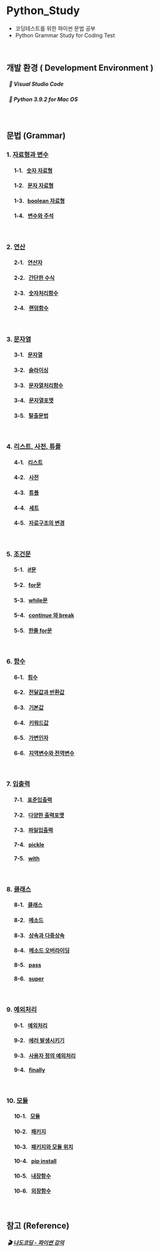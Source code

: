 # Python_Study
* 코딩테스트를 위한 파이썬 문법 공부
* Python Grammar Study for Coding Test
<br>

## 개발 환경 ( Development Environment )
##### &nbsp; :wrench: Visual Studio Code
##### &nbsp; :wrench: Python 3.9.2 for Mac OS

<br>

## 문법 (Grammar)

### 1. [자료형과 변수](./1)
#### &nbsp; &nbsp; &nbsp; 1-1. &nbsp; [숫자 자료형](1/practice1.py)
#### &nbsp; &nbsp; &nbsp; 1-2. &nbsp; [문자 자료형](1/practice2.py)
#### &nbsp; &nbsp; &nbsp; 1-3. &nbsp; [boolean 자료형](1/practice3.py)
#### &nbsp; &nbsp; &nbsp; 1-4. &nbsp; [변수와 주석](1/practice4.py)

<br>

### 2. [연산](./2)
#### &nbsp; &nbsp; &nbsp; 2-1. &nbsp; [연산자](2/practice1.py)
#### &nbsp; &nbsp; &nbsp; 2-2. &nbsp; [간단한 수식](2/practice2.py)
#### &nbsp; &nbsp; &nbsp; 2-3. &nbsp; [숫자처리함수](2/practice3.py)
#### &nbsp; &nbsp; &nbsp; 2-4. &nbsp; [랜덤함수](2/practice4.py)

<br>

### 3. [문자열](./3)
#### &nbsp; &nbsp; &nbsp; 3-1. &nbsp; [문자열](3/practice1.py)
#### &nbsp; &nbsp; &nbsp; 3-2. &nbsp; [슬라이싱](3/practice2.py)
#### &nbsp; &nbsp; &nbsp; 3-3. &nbsp; [문자열처리함수](3/practice3.py)
#### &nbsp; &nbsp; &nbsp; 3-4. &nbsp; [문자열포맷](3/practice4.py)
#### &nbsp; &nbsp; &nbsp; 3-5. &nbsp; [탈출문법](3/practice5.py)

<br>

### 4. [리스트, 사전, 튜플](./4)
#### &nbsp; &nbsp; &nbsp; 4-1. &nbsp; [리스트](4/practice1.py)
#### &nbsp; &nbsp; &nbsp; 4-2. &nbsp; [사전](4/practice2.py)
#### &nbsp; &nbsp; &nbsp; 4-3. &nbsp; [튜플](4/practice3.py)
#### &nbsp; &nbsp; &nbsp; 4-4. &nbsp; [세트](4/practice4.py)
#### &nbsp; &nbsp; &nbsp; 4-5. &nbsp; [자료구조의 변경](4/practice5.py)

<br>

### 5. [조건문](./5)
#### &nbsp; &nbsp; &nbsp; 5-1. &nbsp; [if문](5/practice1.py)
#### &nbsp; &nbsp; &nbsp; 5-2. &nbsp; [for문](5/practice2.py)
#### &nbsp; &nbsp; &nbsp; 5-3. &nbsp; [while문](5/practice3.py)
#### &nbsp; &nbsp; &nbsp; 5-4. &nbsp; [continue 와 break](5/practice4.py)
#### &nbsp; &nbsp; &nbsp; 5-5. &nbsp; [한줄 for문](5/practice5.py)


<br>

### 6. [함수](./6)
#### &nbsp; &nbsp; &nbsp; 6-1. &nbsp; [힘수](6/practice1.py)
#### &nbsp; &nbsp; &nbsp; 6-2. &nbsp; [전달값과 반환값](6/practice2.py)
#### &nbsp; &nbsp; &nbsp; 6-3. &nbsp; [기본값](6/practice3.py)
#### &nbsp; &nbsp; &nbsp; 6-4. &nbsp; [키워드값](6/practice4.py)
#### &nbsp; &nbsp; &nbsp; 6-5. &nbsp; [가변인자](6/practice5.py)
#### &nbsp; &nbsp; &nbsp; 6-6. &nbsp; [지역변수와 전역변수](6/practice6.py)

<br>

### 7. [입출력](./7)
#### &nbsp; &nbsp; &nbsp; 7-1. &nbsp; [표준입출력](7/practice1.py)
#### &nbsp; &nbsp; &nbsp; 7-2. &nbsp; [다양한 출력포맷](7/practice2.py)
#### &nbsp; &nbsp; &nbsp; 7-3. &nbsp; [파일입출력](7/practice3.py)
#### &nbsp; &nbsp; &nbsp; 7-4. &nbsp; [pickle](7/practice4.py)
#### &nbsp; &nbsp; &nbsp; 7-5. &nbsp; [with](7/practice5.py)

<br>

### 8. [클래스](./8)
#### &nbsp; &nbsp; &nbsp; 8-1. &nbsp; [클래스](8/practice1.py)
#### &nbsp; &nbsp; &nbsp; 8-2. &nbsp; [메소드](8/practice2.py)
#### &nbsp; &nbsp; &nbsp; 8-3. &nbsp; [상속과 다중상속](8/practice3.py)
#### &nbsp; &nbsp; &nbsp; 8-4. &nbsp; [메소드 오버라이딩](8/practice4.py)
#### &nbsp; &nbsp; &nbsp; 8-5. &nbsp; [pass](8/practice5.py)
#### &nbsp; &nbsp; &nbsp; 8-6. &nbsp; [super](8/practice6.py)

<br>

### 9. [예외처리](./9)
#### &nbsp; &nbsp; &nbsp; 9-1. &nbsp; [예외처리](9/practice1.py)
#### &nbsp; &nbsp; &nbsp; 9-2. &nbsp; [에러 발생시키기](9/practice2.py)
#### &nbsp; &nbsp; &nbsp; 9-3. &nbsp; [사용자 정의 예외처리](9/practice3.py)
#### &nbsp; &nbsp; &nbsp; 9-4. &nbsp; [finally](9/practice4.py)

<br>

### 10. [모듈](./10)
#### &nbsp; &nbsp; &nbsp; 10-1. &nbsp; [모듈](10/practice1.py)
#### &nbsp; &nbsp; &nbsp; 10-2. &nbsp; [패키지](10/practice2.py)
#### &nbsp; &nbsp; &nbsp; 10-3. &nbsp; [패키지와 모듈 위치](10/practice3.py)
#### &nbsp; &nbsp; &nbsp; 10-4. &nbsp; [pip install](10/practice4.py)
#### &nbsp; &nbsp; &nbsp; 10-5. &nbsp; [내장함수](10/practice5.py)
#### &nbsp; &nbsp; &nbsp; 10-6. &nbsp; [외장함수](10/practice6.py)

<br>

## 참고 (Reference)
##### &nbsp;&#127916; [나도코딩 - 파이썬 강의](https://youtu.be/kWiCuklohdY)

